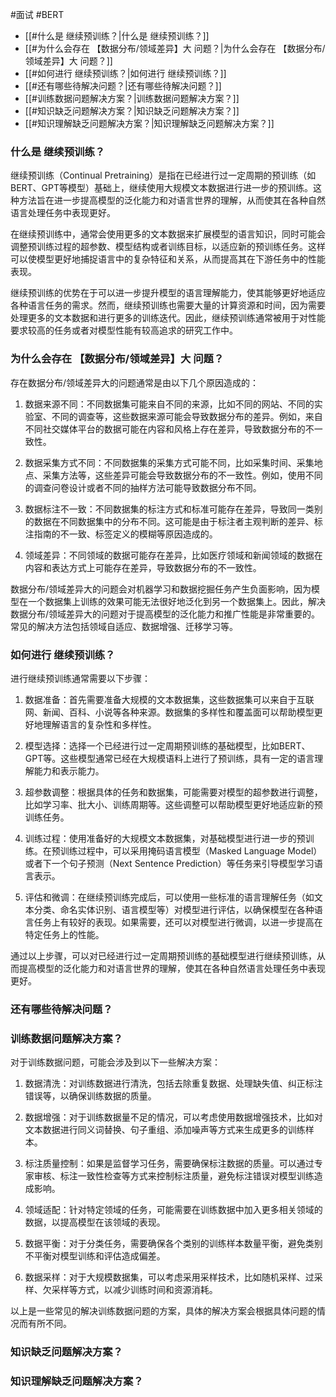 #面试 #BERT 

- [[#什么是 继续预训练？|什么是 继续预训练？]]
- [[#为什么会存在 【数据分布/领域差异】大 问题？|为什么会存在 【数据分布/领域差异】大 问题？]]
- [[#如何进行 继续预训练？|如何进行 继续预训练？]]
- [[#还有哪些待解决问题？|还有哪些待解决问题？]]
- [[#训练数据问题解决方案？|训练数据问题解决方案？]]
- [[#知识缺乏问题解决方案？|知识缺乏问题解决方案？]]
- [[#知识理解缺乏问题解决方案？|知识理解缺乏问题解决方案？]]

### 什么是 继续预训练？
继续预训练（Continual Pretraining）是指在已经进行过一定周期的预训练（如BERT、GPT等模型）基础上，继续使用大规模文本数据进行进一步的预训练。这种方法旨在进一步提高模型的泛化能力和对语言世界的理解，从而使其在各种自然语言处理任务中表现更好。

在继续预训练中，通常会使用更多的文本数据来扩展模型的语言知识，同时可能会调整预训练过程的超参数、模型结构或者训练目标，以适应新的预训练任务。这样可以使模型更好地捕捉语言中的复杂特征和关系，从而提高其在下游任务中的性能表现。

继续预训练的优势在于可以进一步提升模型的语言理解能力，使其能够更好地适应各种语言任务的需求。然而，继续预训练也需要大量的计算资源和时间，因为需要处理更多的文本数据和进行更多的训练迭代。因此，继续预训练通常被用于对性能要求较高的任务或者对模型性能有较高追求的研究工作中。
### 为什么会存在 【数据分布/领域差异】大 问题？
存在数据分布/领域差异大的问题通常是由以下几个原因造成的：

1. 数据来源不同：不同数据集可能来自不同的来源，比如不同的网站、不同的实验室、不同的调查等，这些数据来源可能会导致数据分布的差异。例如，来自不同社交媒体平台的数据可能在内容和风格上存在差异，导致数据分布的不一致性。

2. 数据采集方式不同：不同数据集的采集方式可能不同，比如采集时间、采集地点、采集方法等，这些差异可能会导致数据分布的不一致性。例如，使用不同的调查问卷设计或者不同的抽样方法可能导致数据分布不同。

3. 数据标注不一致：不同数据集的标注方式和标准可能存在差异，导致同一类别的数据在不同数据集中的分布不同。这可能是由于标注者主观判断的差异、标注指南的不一致、标签定义的模糊等原因造成的。

4. 领域差异：不同领域的数据可能存在差异，比如医疗领域和新闻领域的数据在内容和表达方式上可能存在差异，导致数据分布的不一致性。

数据分布/领域差异大的问题会对机器学习和数据挖掘任务产生负面影响，因为模型在一个数据集上训练的效果可能无法很好地泛化到另一个数据集上。因此，解决数据分布/领域差异大的问题对于提高模型的泛化能力和推广性能是非常重要的。常见的解决方法包括领域自适应、数据增强、迁移学习等。
### 如何进行 继续预训练？
进行继续预训练通常需要以下步骤：

1. 数据准备：首先需要准备大规模的文本数据集，这些数据集可以来自于互联网、新闻、百科、小说等各种来源。数据集的多样性和覆盖面可以帮助模型更好地理解语言的复杂性和多样性。

2. 模型选择：选择一个已经进行过一定周期预训练的基础模型，比如BERT、GPT等。这些模型通常已经在大规模语料上进行了预训练，具有一定的语言理解能力和表示能力。

3. 超参数调整：根据具体的任务和数据集，可能需要对模型的超参数进行调整，比如学习率、批大小、训练周期等。这些调整可以帮助模型更好地适应新的预训练任务。

4. 训练过程：使用准备好的大规模文本数据集，对基础模型进行进一步的预训练。在预训练过程中，可以采用掩码语言模型（Masked Language Model）或者下一个句子预测（Next Sentence Prediction）等任务来引导模型学习语言表示。

5. 评估和微调：在继续预训练完成后，可以使用一些标准的语言理解任务（如文本分类、命名实体识别、语言模型等）对模型进行评估，以确保模型在各种语言任务上有较好的表现。如果需要，还可以对模型进行微调，以进一步提高在特定任务上的性能。

通过以上步骤，可以对已经进行过一定周期预训练的基础模型进行继续预训练，从而提高模型的泛化能力和对语言世界的理解，使其在各种自然语言处理任务中表现更好。
### 还有哪些待解决问题？
### 训练数据问题解决方案？
对于训练数据问题，可能会涉及到以下一些解决方案：

1. 数据清洗：对训练数据进行清洗，包括去除重复数据、处理缺失值、纠正标注错误等，以确保训练数据的质量。

2. 数据增强：对于训练数据量不足的情况，可以考虑使用数据增强技术，比如对文本数据进行同义词替换、句子重组、添加噪声等方式来生成更多的训练样本。

3. 标注质量控制：如果是监督学习任务，需要确保标注数据的质量。可以通过专家审核、标注一致性检查等方式来控制标注质量，避免标注错误对模型训练造成影响。

4. 领域适配：针对特定领域的任务，可能需要在训练数据中加入更多相关领域的数据，以提高模型在该领域的表现。

5. 数据平衡：对于分类任务，需要确保各个类别的训练样本数量平衡，避免类别不平衡对模型训练和评估造成偏差。

6. 数据采样：对于大规模数据集，可以考虑采用采样技术，比如随机采样、过采样、欠采样等方式，以减少训练时间和资源消耗。

以上是一些常见的解决训练数据问题的方案，具体的解决方案会根据具体问题的情况而有所不同。
### 知识缺乏问题解决方案？

### 知识理解缺乏问题解决方案？